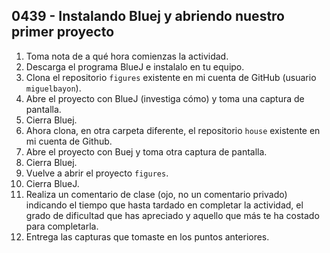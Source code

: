 ## 0439 - Instalando Bluej y abriendo nuestro primer proyecto

1. Toma nota de a qué hora comienzas la actividad.
1. Descarga el programa BlueJ e instalalo en tu equipo.
2. Clona el repositorio `figures` existente en mi cuenta de GitHub (usuario `miguelbayon`).
2. Abre el proyecto con BlueJ (investiga cómo) y toma una captura de pantalla.
3. Cierra Bluej.
4. Ahora clona, en otra carpeta diferente, el repositorio `house` existente en mi cuenta de Github.
5. Abre el proyecto con Buej y toma otra captura de pantalla.
6. Cierra Bluej.
7. Vuelve a abrir el proyecto `figures`.
8. Cierra BlueJ.
8. Realiza un comentario de clase (ojo, no un comentario privado) indicando el tiempo que hasta tardado en completar la actividad, el grado de dificultad que has apreciado y aquello que más te ha costado para completarla.
7. Entrega las capturas que tomaste en los puntos anteriores.
